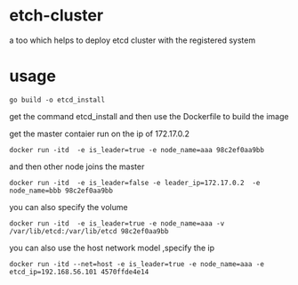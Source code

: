 # etch-cluster
a too which helps to deploy etcd cluster with the registered system


# usage
`go build -o etcd_install`

get the command etcd_install and then use the Dockerfile to build the image

get the master contaier run on the ip of 172.17.0.2 

`docker run -itd  -e is_leader=true -e node_name=aaa 98c2ef0aa9bb`

and then other node joins the master

`docker run -itd  -e is_leader=false -e leader_ip=172.17.0.2  -e node_name=bbb 98c2ef0aa9bb`

you can also specify the volume

`docker run -itd  -e is_leader=true -e node_name=aaa -v /var/lib/etcd:/var/lib/etcd 98c2ef0aa9bb`

you can also use the host network model ,specify the ip 

`docker run -itd --net=host -e is_leader=true -e node_name=aaa -e etcd_ip=192.168.56.101 4570ffde4e14`


